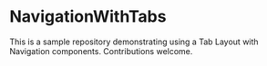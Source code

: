 # NavigationWithTabs
This is a sample repository demonstrating using a Tab Layout with Navigation components. Contributions welcome.
